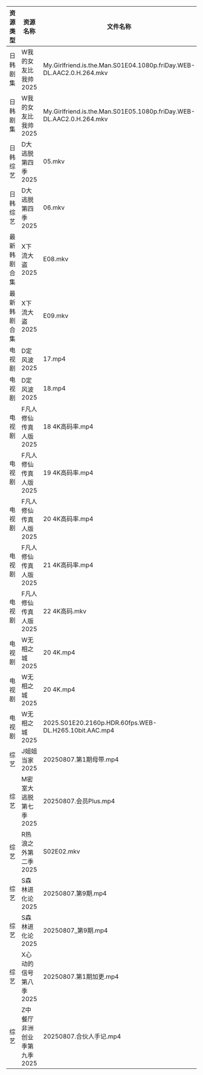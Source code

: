 | 资源类型   | 资源名称             | 文件名称                                                                 | 分享链接                                 | 更新时间                |
| ------ | ---------------- | -------------------------------------------------------------------- | ------------------------------------ | ------------------- |
| 日韩剧集   | W我的女友比我帅2025     | My.Girlfriend.is.the.Man.S01E04.1080p.friDay.WEB-DL.AAC2.0.H.264.mkv | https://pan.quark.cn/s/0a66c240ab28  | 2025-08-07 16:34:13 |
| 日韩剧集   | W我的女友比我帅2025     | My.Girlfriend.is.the.Man.S01E05.1080p.friDay.WEB-DL.AAC2.0.H.264.mkv | https://pan.quark.cn/s/0a66c240ab28  | 2025-08-07 16:34:17 |
| 日韩综艺   | D大逃脱第四季2025      | 05.mkv                                                               | https://pan.quark.cn/s/b5ee21806f52  | 2025-08-07 16:41:13 |
| 日韩综艺   | D大逃脱第四季2025      | 06.mkv                                                               | https://pan.quark.cn/s/b5ee21806f52  | 2025-08-07 16:41:09 |
| 最新韩剧合集 | X下流大盗2025        | E08.mkv                                                              | https://www.alipan.com/s/78GeHBvwPWE | 2025-08-07 00:02:10 |
| 最新韩剧合集 | X下流大盗2025        | E09.mkv                                                              | https://www.alipan.com/s/78GeHBvwPWE | 2025-08-07 00:02:09 |
| 电视剧    | D定风波2025         | 17.mp4                                                               | https://www.alipan.com/s/JczfVyDN3cU | 2025-08-07 19:58:10 |
| 电视剧    | D定风波2025         | 18.mp4                                                               | https://www.alipan.com/s/JczfVyDN3cU | 2025-08-07 19:58:09 |
| 电视剧    | F凡人修仙传真人版2025    | 18 4K高码率.mp4                                                         | https://www.alipan.com/s/Nv8hxtNv9F1 | 2025-08-07 20:01:23 |
| 电视剧    | F凡人修仙传真人版2025    | 19 4K高码率.mp4                                                         | https://www.alipan.com/s/Nv8hxtNv9F1 | 2025-08-07 20:01:22 |
| 电视剧    | F凡人修仙传真人版2025    | 20 4K高码率.mp4                                                         | https://www.alipan.com/s/Nv8hxtNv9F1 | 2025-08-07 20:01:21 |
| 电视剧    | F凡人修仙传真人版2025    | 21 4K高码率.mp4                                                         | https://www.alipan.com/s/Nv8hxtNv9F1 | 2025-08-07 20:01:20 |
| 电视剧    | F凡人修仙传真人版2025    | 22 4K高码.mkv                                                          | https://www.alipan.com/s/Nv8hxtNv9F1 | 2025-08-07 20:01:20 |
| 电视剧    | W无相之城2025        | 20 4K.mp4                                                            | https://pan.quark.cn/s/6e375bf1a4ee  | 2025-08-07 16:34:56 |
| 电视剧    | W无相之城2025        | 20 4K.mp4                                                            | https://www.alipan.com/s/rTMQFBM1TQ9 | 2025-08-07 20:02:12 |
| 电视剧    | W无相之城2025        | 2025.S01E20.2160p.HDR.60fps.WEB-DL.H265.10bit.AAC.mp4                | https://pan.quark.cn/s/6e375bf1a4ee  | 2025-08-07 16:35:04 |
| 综艺     | J姐姐当家2025        | 20250807.第1期母带.mp4                                                   | https://pan.quark.cn/s/b9e3aa93f086  | 2025-08-07 16:41:51 |
| 综艺     | M密室大逃脱第七季2025    | 20250807.会员Plus.mp4                                                  | https://pan.quark.cn/s/2355829faf33  | 2025-08-07 16:43:20 |
| 综艺     | R热浪之外第二季2025     | S02E02.mkv                                                           | https://pan.quark.cn/s/815dd1d0debf  | 2025-08-07 16:44:22 |
| 综艺     | S森林进化论2025       | 20250807.第9期.mp4                                                     | https://pan.quark.cn/s/8327d6c716a3  | 2025-08-07 16:44:43 |
| 综艺     | S森林进化论2025       | 20250807_第9期.mp4                                                     | https://www.alipan.com/s/aan2jEB4eLz | 2025-08-07 14:02:39 |
| 综艺     | X心动的信号第八季2025    | 20250807.第1期加更.mp4                                                   | https://pan.quark.cn/s/a2f1532c7f0e  | 2025-08-07 16:45:55 |
| 综艺     | Z中餐厅非洲创业季第九季2025 | 20250807.合伙人手记.mp4                                                   | https://pan.quark.cn/s/b593f5a4180b  | 2025-08-07 16:46:29 |
